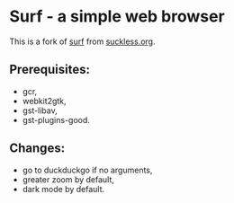 # Surf - a simple web browser
This is a fork of [surf](https://surf.suckless.org/) from [suckless.org](https://suckless.org).

## Prerequisites:
- gcr,
- webkit2gtk,
- gst-libav,
- gst-plugins-good.

## Changes:
- go to duckduckgo if no arguments,
- greater zoom by default,
- dark mode by default.
